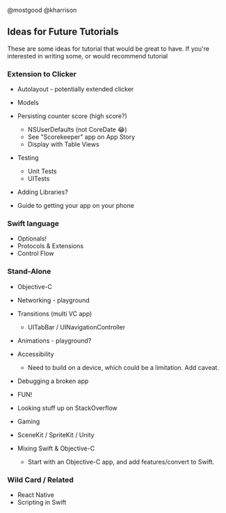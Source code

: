 @mostgood
@kharrison

## Ideas for Future Tutorials

These are some ideas for tutorial that would be great to have. If you're interested in writing some, or would recommend tutorial

### Extension to Clicker

* Autolayout - potentially extended clicker

* Models

* Persisting counter score (high score?)
  - NSUserDefaults (not CoreDate 😂)
  - See "Scorekeeper" app on App Story
  - Display with Table Views

* Testing
  - Unit Tests
  - UITests

* Adding Libraries?

* Guide to getting your app on your phone


### Swift language

* Optionals!
* Protocols & Extensions
* Control Flow


### Stand-Alone
* Objective-C

* Networking - playground
* Transitions (multi VC app)
  * UITabBar / UINavigationController

* Animations - playground?
* Accessibility
  * Need to build on a device, which could be a limitation. Add caveat.

* Debugging a broken app
 * FUN!
 * Looking stuff up on StackOverflow

 * Gaming
  * SceneKit / SpriteKit / Unity

* Mixing Swift & Objective-C
  * Start with an Objective-C app, and add features/convert to Swift.  

### Wild Card / Related
* React Native
* Scripting in Swift
